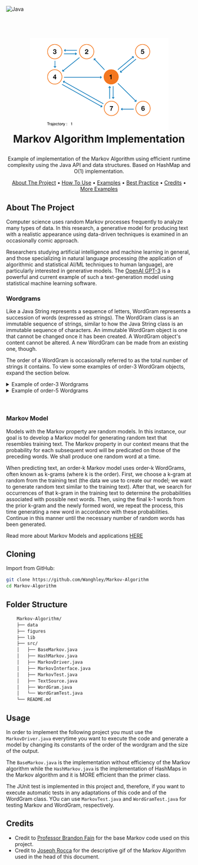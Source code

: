 ![Java](https://img.shields.io/badge/Java-ED8B00?style=for-the-badge&logo=java&logoColor=white)

<!-- LOGO -->
<br />
<h1>
<p align="center">
  <img src="figures/MarkovLogo.gif" alt="Logo" height="250">
  <br>Markov Algorithm Implementation
</h1>
  <p align="center">
    Example of implementation of the Markov Algorithm using efficient runtime complexity using the Java API and data structures. Based on HashMap and O(1) implementation. 
    <br />
    </p>
</p>
<p align="center">
  <a href="#about-the-project">About The Project</a> •
  <a href="#usage">How To Use</a> •
  <a href="#examples">Examples</a> •
  <a href="#best-practice">Best Practice</a> •
  <a href="#credits">Credits</a> •
  <a href="examples.md">More Examples</a>
</p>                                                                                                                             
                                                                                                                                                      
## About The Project
Computer science uses random Markov processes frequently to analyze many types of data. In this research, a generative model for producing text with a realistic appearance using data-driven techniques is examined in an occasionally comic approach.

Researchers studying artificial intelligence and machine learning in general, and those specializing in natural language processing (the application of algorithmic and statistical AI/ML techniques to human language), are particularly interested in generative models. The [OpenAI GPT-3](https://openai.com/blog/gpt-3-apps/) is a powerful and current example of such a text-generation model using statistical machine learning software.

### Wordgrams
Like a Java String represents a sequence of letters, WordGram represents a succession of words (expressed as strings). The WordGram class is an immutable sequence of strings, similar to how the Java String class is an immutable sequence of characters. An immutable WordGram object is one that cannot be changed once it has been created. A WordGram object's content cannot be altered. A new WordGram can be made from an existing one, though.

The order of a WordGram is occasionally referred to as the total number of strings it contains. To view some examples of order-3 WordGram objects, expand the section below.


<details>
<Summary>Example of order-3 Wordgrams</summary>

| | | |
| --- | --- | --- |
| "wanghley" | "soares" | "martins" |
| | | |

and 
| | | |
| --- | --- | --- |
| "Humans" | "are" | "destroying" |
| | | |

</details> 
<details>
<Summary>Example of order-5 Wordgrams</summary>

| | | |
| --- | --- | --- |
| "wanghley" | "soares" | "martins" | "is" | "crazy" |
| | | |

and 
| | | | | |
| --- | --- | --- | --- | --- |
| "Humans" | "are" | "destroying" | "the" | "planet" |
| | | | | |

</details> 
</br></br>

### Markov Model
Models with the Markov property are random models. In this instance, our goal is to develop a Markov model for generating random text that resembles training text. The Markov property in our context means that the probability for each subsequent word will be predicated on those of the preceding words. We shall produce one random word at a time.

When predicting text, an order-k Markov model uses order-k WordGrams, often known as k-grams (where k is the order). First, we choose a k-gram at random from the training text (the data we use to create our model; we want to generate random text similar to the training text). After that, we search for occurrences of that k-gram in the training text to determine the probabilities associated with possible next words. Then, using the final k-1 words from the prior k-gram and the newly formed word, we repeat the process, this time generating a new word in accordance with these probabilities. Continue in this manner until the necessary number of random words has been generated.

Read more about Markov Models and applications [HERE](http://dx.doi.org/10.1007/978-3-540-68947-8_8)

## Cloning

Import from GitHub:
```sh
git clone https://github.com/Wanghley/Markov-Algorithm
cd Markov-Algorithm
```

## Folder Structure

```bash
    Markov-Algorithm/
    ├── data
    ├── figures
    ├── lib
    ├── src/
    │   ├── BaseMarkov.java
    │   ├── HashMarkov.java
    │   ├── MarkovDriver.java
    │   ├── MarkovInterface.java
    │   ├── MarkovTest.java
    │   ├── TextSource.java
    │   ├── WordGram.java
    │   └── WordGramTest.java
    └── README.md
```

## Usage
In order to implement the following project you must use the ```MarkovDriver.java``` everytime you want to execute the code and generate a model by changing its constants of the order of the wordgram and the size of the output.

The ```BaseMarkov.java``` is the implementation without efficiency of the Markov algorithm while the ```HashMarkov.java``` is the implementation of HashMaps in the Markov algorithm and it is MORE efficient than the primer class.

The JUnit test is implemented in this project and, therefore, if you want to execute automatic tests in any adaptations of this code and of the WordGram class. YOu can use ```MarkovTest.java``` and     ```WordGramTest.java``` for testing Markov and WordGram, respectively.

## Credits
- Credit to [Professor Brandon Fain](https://sites.duke.edu/btfain/) for the base Markov code used on this project.   
- Credit to [Joseph Rocca](https://medium.com/@joseph.rocca) for the descriptive gif of the Markov Algorithm used in the head of this document.